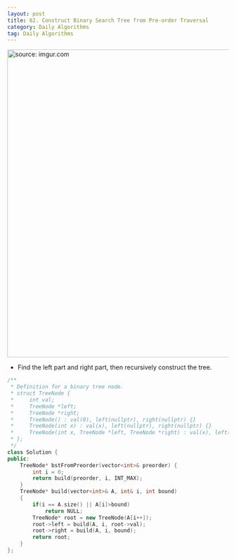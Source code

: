 ```yaml
---
layout: post
title: 62. Construct Binary Search Tree from Pre-order Traversal
category: Daily Algorithms
tag: Daily Algorithms
---
```


<a href="https://postimg.cc/zbnyyYCr"><img src="https://i.postimg.cc/nzWBwHMC/Capture.jpg" width="700px" title="source: imgur.com" /><a>

- Find the left part and right part, then recursively construct the tree.

```c++
/**
 * Definition for a binary tree node.
 * struct TreeNode {
 *     int val;
 *     TreeNode *left;
 *     TreeNode *right;
 *     TreeNode() : val(0), left(nullptr), right(nullptr) {}
 *     TreeNode(int x) : val(x), left(nullptr), right(nullptr) {}
 *     TreeNode(int x, TreeNode *left, TreeNode *right) : val(x), left(left), right(right) {}
 * };
 */
class Solution {
public:
    TreeNode* bstFromPreorder(vector<int>& preorder) {
        int i = 0;
        return build(preorder, i, INT_MAX);
    }
    TreeNode* build(vector<int>& A, int& i, int bound)
    {
        if(i == A.size() || A[i]>bound)
            return NULL;
        TreeNode* root = new TreeNode(A[i++]);
        root->left = build(A, i, root->val);
        root->right = build(A, i, bound);
        return root;
    }
};
```

